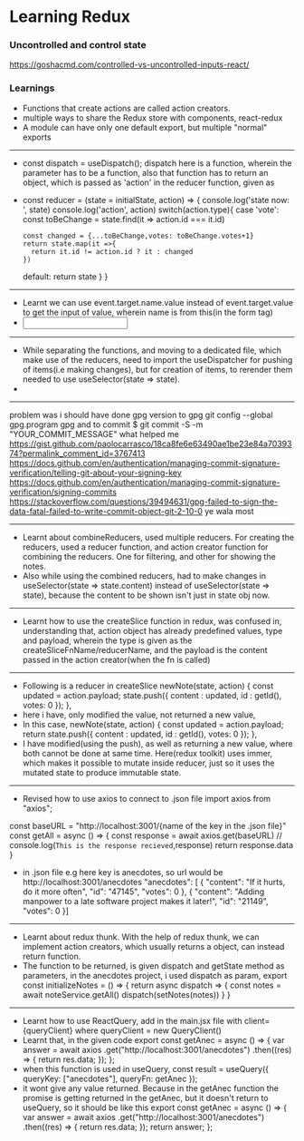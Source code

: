 # Learning Redux
### Uncontrolled and control state
https://goshacmd.com/controlled-vs-uncontrolled-inputs-react/

### Learnings
- Functions that create actions are called action creators.
- multiple ways to share the Redux store with components, react-redux
- A module can have only one default export, but multiple "normal" exports
***
- const dispatch = useDispatch(); dispatch here is a function, wherein the parameter has to be a function, also that function has to return an object, which is passed as 'action' in the reducer function, given as 
- const reducer = (state = initialState, action) => {
  console.log('state now: ', state)
  console.log('action', action)
  switch(action.type){
    case 'vote':
      const toBeChange = state.find(it => action.id === it.id)
      
      const changed = {...toBeChange,votes: toBeChange.votes+1}
      return state.map(it =>{
        return it.id != action.id ? it : changed
      })
    default:
      return state
  }
}
***
- Learnt we can use event.target.name.value instead of event.target.value to get the input of value, wherein name is from this(in the form tag)
- <input name="n"> </input>
***
- While separating the functions, and moving to a dedicated file, which make use of the reducers, need to import the useDispatcher for pushing of items(i.e making changes), but for creation of items, to rerender them needed to use useSelector(state => state).
- 
***
problem was i should have done gpg version to gpg
git config --global gpg.program gpg
and to commit 
$ git commit -S -m "YOUR_COMMIT_MESSAGE"
what helped me
https://gist.github.com/paolocarrasco/18ca8fe6e63490ae1be23e84a7039374?permalink_comment_id=3767413
https://docs.github.com/en/authentication/managing-commit-signature-verification/telling-git-about-your-signing-key
https://docs.github.com/en/authentication/managing-commit-signature-verification/signing-commits
https://stackoverflow.com/questions/39494631/gpg-failed-to-sign-the-data-fatal-failed-to-write-commit-object-git-2-10-0 ye wala most
***
- Learnt about combineReducers, used multiple reducers. For creating the reducers, used a reducer function, and action creator function for combining the reducers. One for filtering, and other for showing the notes. 
- Also while using the combined reducers, had to make changes in useSelector(state => state.content) instead of useSelector(state => state), because the content to be shown isn't just in state obj now. 
***
- Learnt how to use the createSlice function in redux, was confused in, understanding that, action object has already predefined values, type and payload, wherein the type is given as the createSliceFnName/reducerName, and the payload is the content passed in the action creator(when the fn is called)
***
- Following is a reducer in createSlice
    newNote(state, action) {
      const updated = action.payload;
      state.push({
        content : updated,
        id : getId(),
        votes: 0
      });
    },
- here i have, only modified the value, not returned a new value,
- In this case,
    newNote(state, action) {
      const updated = action.payload;
      return state.push({
        content : updated,
        id : getId(),
        votes: 0
      });
    },
- I have modified(using the push), as well as returning a new value, where both cannot be done at same time. Here(redux toolkit) uses immer, which makes it possible to mutate inside reducer, just so it uses the mutated state to produce immutable state.
***
- Revised how to use axios to connect to .json file
import axios from "axios";

const baseURL = "http://localhost:3001/{name of the key in the .json file}"
const getAll = async () => {
    const response = await axios.get(baseURL)
    // console.log(`This is the response recieved`,response)
    return response.data
}
- in .json file e.g here key is anecdotes, so url would be http://localhost:3001/anecdotes
"anecdotes": [
    {
      "content": "If it hurts, do it more often",
      "id": "47145",
      "votes": 0
    },
    {
      "content": "Adding manpower to a late software project makes it later!",
      "id": "21149",
      "votes": 0
    }]
***
- Learnt about redux thunk. With the help of redux thunk, we can implement action creators, which usually returns a object, can instead return function. 
- The function to be returned, is given dispatch and getState method as parameters, in the anecdotes project, i used dispatch as param,
export const initializeNotes = () => {
  return async dispatch => {
    const notes = await noteService.getAll()
    dispatch(setNotes(notes))
  }
}
***
- Learnt how to use ReactQuery, add <QueryClientProvider/> in the main.jsx file with client={queryClient} where queryClient  = new QueryClient()
- Learnt that, in the given code
export const getAnec = async () => {
  var answer = await axios
    .get("http://localhost:3001/anecdotes")
    .then((res) => {
      return res.data;
    });
};
- when this function is used in useQuery,
  const result = useQuery({
    queryKey: ["anecdotes"],
    queryFn: getAnec
  });
- it wont give any value returned. Because in the getAnec function the promise is getting returned in the getAnec, but it doesn't return to useQuery, so it should be like this
export const getAnec = async () => {
  var answer = await axios
    .get("http://localhost:3001/anecdotes")
    .then((res) => {
      return res.data;
    });
  return answer;
};